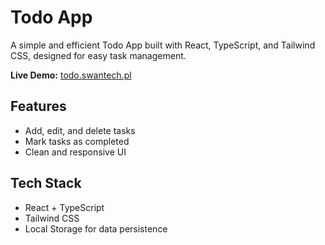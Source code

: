 # Todo App  

A simple and efficient Todo App built with React, TypeScript, and Tailwind CSS, designed for easy task management.  

**Live Demo:** [todo.swantech.pl](https://todo.swantech.pl)  

## Features  
- Add, edit, and delete tasks  
- Mark tasks as completed  
- Clean and responsive UI  

## Tech Stack  
- React + TypeScript  
- Tailwind CSS  
- Local Storage for data persistence  

